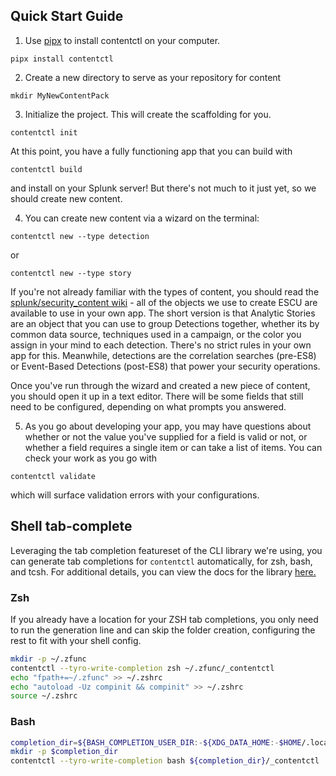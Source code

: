 ## Quick Start Guide
1) Use [pipx](https://pipx.pypa.io/stable/installation/) to install contentctl on your computer. 
```shell
pipx install contentctl
```

2) Create a new directory to serve as your repository for content
```shell
mkdir MyNewContentPack
```

3) Initialize the project. This will create the scaffolding for you.
```shell
contentctl init
```
At this point, you have a fully functioning app that you can build with
```shell
contentctl build
```
and install on your Splunk server! But there's not much to it just yet, so we should create new content.


4) You can create new content via a wizard on the terminal:
```shell
contentctl new --type detection
```
or 
```shell
contentctl new --type story
```
If you're not already familiar with the types of content, you should read the [splunk/security_content wiki](https://github.com/splunk/security_content/wiki/3.-Content-Structure-and-Versioning) - all of the objects we use to create ESCU are available to use in your own app. The short version is that Analytic Stories are an object that you can use to group Detections together, whether its by common data source, techniques used in a campaign, or the color you assign in your mind to each detection. There's no strict rules in your own app for this. Meanwhile, detections are the correlation searches (pre-ES8) or Event-Based Detections (post-ES8) that power your security operations.

Once you've run through the wizard and created a new piece of content, you should open it up in a text editor. There will be some fields that still need to be configured, depending on what prompts you answered. 

5) As you go about developing your app, you may have questions about whether or not the value you've supplied for a field is valid or not, or whether a field requires a single item or can take a list of items. You can check your work as you go with 
```shell
contentctl validate
```
which will surface validation errors with your configurations. 

## Shell tab-complete

Leveraging the tab completion featureset of the CLI library we're using, you can generate tab completions for `contentctl` automatically, for zsh, bash, and tcsh. For additional details, you can view the docs for the library [here.](https://brentyi.github.io/tyro/tab_completion/) 

### Zsh
If you already have a location for your ZSH tab completions, you only need to run the generation line and can skip the folder creation, configuring the rest to fit with your shell config.

```zsh
mkdir -p ~/.zfunc
contentctl --tyro-write-completion zsh ~/.zfunc/_contentctl
echo "fpath+=~/.zfunc" >> ~/.zshrc
echo "autoload -Uz compinit && compinit" >> ~/.zshrc
source ~/.zshrc
```

### Bash

```bash
completion_dir=${BASH_COMPLETION_USER_DIR:-${XDG_DATA_HOME:-$HOME/.local/share}/bash-completion}/completions/
mkdir -p $completion_dir
contentctl --tyro-write-completion bash ${completion_dir}/_contentctl
```